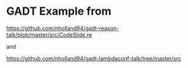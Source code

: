 # GADT Example from

https://github.com/nholland94/gadt-reason-talk/blob/master/src/CodeSlide.re

and

https://github.com/nholland94/gadt-lambdaconf-talk/tree/master/src
